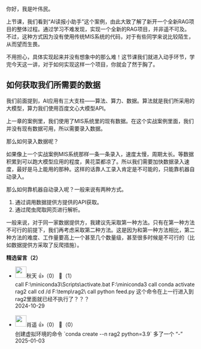 你好，我是叶伟民。

上节课，我们看到“AI读报小助手”这个案例，由此大致了解了新开一个全新RAG项目的整体过程。通过学习不难发现，实现一个全新的RAG项目，并非遥不可及。不过，这种方式因为没有使用传统MIS系统的代码，对于有些同学来说比较陌生，从而望而生畏。

不用担心，具体实现起来并没有想象中的那么难！这节课我们就进入动手环节，学完今天这一讲，对于如何实现这样一个项目，你就会了然于胸了。

## 如何获取我们所需要的数据

我们前面提到，AI应用有三大支柱——算法、算力、数据。算法就是我们所采用的大模型，算力我们使用百度文心大模型API。

上一章的案例里，我们使用了MIS系统里的现有数据。在这个实战案例里面，我们并没有现有数据可用，所以需要录入数据。

那么如何录入数据呢？

如果像上一个实战案例MIS系统那样一条一条录入，速度太慢，周期太长。等数据积累到可以跑大模型应用的程度，黄花菜都凉了。所以我们需要加快数据录入速度，最好是马上能用的那种。这样的话靠人工录入肯定是不可能的，只能靠机器自动录入。

那么如何靠机器自动录入呢？一般来说有两种方式。

1. 通过调用数据提供方提供的API获取。
2. 通过爬虫爬取网页进行解析。

一般来说，对于同一家数据提供方，我建议先采取第一种方法。只有在第一种方法不可行的前提下，我们再考虑采取第二种方法。这是因为和第一种方法相比，第二种方法的难度、工作量要高上一个甚至几个数量级，甚至很多时候是不可行的（比如数据提供方采取了反爬措施）。
<div><strong>精选留言（2）</strong></div><ul>
<li><img src="https://static001.geekbang.org/account/avatar/00/10/21/20/1299e137.jpg" width="30px"><span>秋天</span> 👍（0） 💬（1）<div>call F:\miniconda3\Scripts\activate.bat F:\miniconda3
call conda activate rag2
call cd &#47;d F:\temp\rag2\
call python feed.py 这个命令在上一行进入到rag2里面就已经不执行了？？？</div>2024-10-29</li><br/><li><img src="https://static001.geekbang.org/account/avatar/00/18/b1/65/b459a8b9.jpg" width="30px"><span>肖遥</span> 👍（0） 💬（0）<div>创建虚拟环境的命令 `conda create --n rag2 python=3.9`
多了一个 “-”</div>2025-01-03</li><br/>
</ul>